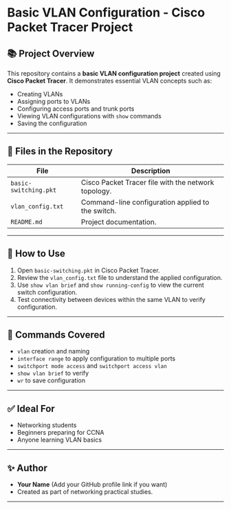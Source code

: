 # Basic VLAN Configuration - Cisco Packet Tracer Project

## 📚 Project Overview
This repository contains a **basic VLAN configuration project** created using **Cisco Packet Tracer**. It demonstrates essential VLAN concepts such as:

- Creating VLANs
- Assigning ports to VLANs
- Configuring access ports and trunk ports
- Viewing VLAN configurations with `show` commands
- Saving the configuration

---

## 🔧 Files in the Repository
| File                    | Description |
|------------------|----------------|
| `basic-switching.pkt` | Cisco Packet Tracer file with the network topology. |
| `vlan_config.txt` | Command-line configuration applied to the switch. |
| `README.md` | Project documentation. |

---

## 🚀 How to Use
1. Open `basic-switching.pkt` in Cisco Packet Tracer.
2. Review the `vlan_config.txt` file to understand the applied configuration.
3. Use `show vlan brief` and `show running-config` to view the current switch configuration.
4. Test connectivity between devices within the same VLAN to verify configuration.

---

## 📌 Commands Covered
- `vlan` creation and naming
- `interface range` to apply configuration to multiple ports
- `switchport mode access` and `switchport access vlan`
- `show vlan brief` to verify
- `wr` to save configuration

---

## ✅ Ideal For
- Networking students
- Beginners preparing for CCNA
- Anyone learning VLAN basics

---


## ✨ Author
- **Your Name** (Add your GitHub profile link if you want)
- Created as part of networking practical studies.

---

